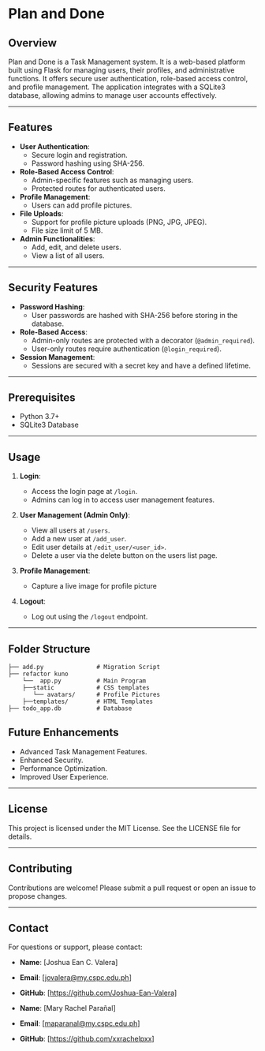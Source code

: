 # Plan and Done

## Overview
Plan and Done is a Task Management system. It is a web-based platform built using Flask for managing users, their profiles, and administrative functions. It offers secure user authentication, role-based access control, and profile management. The application integrates with a SQLite3 database, allowing admins to manage user accounts effectively.

---

## Features

- **User Authentication**:
  - Secure login and registration.
  - Password hashing using SHA-256.
- **Role-Based Access Control**:
  - Admin-specific features such as managing users.
  - Protected routes for authenticated users.
- **Profile Management**:
  - Users can add profile pictures.
- **File Uploads**:
  - Support for profile picture uploads (PNG, JPG, JPEG).
  - File size limit of 5 MB.
- **Admin Functionalities**:
  - Add, edit, and delete users.
  - View a list of all users.

---

## Security Features

- **Password Hashing**:
  - User passwords are hashed with SHA-256 before storing in the database.
- **Role-Based Access**:
  - Admin-only routes are protected with a decorator (`@admin_required`).
  - User-only routes require authentication (`@login_required`).
- **Session Management**:
  - Sessions are secured with a secret key and have a defined lifetime.

---

## Prerequisites

- Python 3.7+
- SQLite3 Database

---

## Usage

1. **Login**:
   - Access the login page at `/login`.
   - Admins can log in to access user management features.

2. **User Management (Admin Only)**:
   - View all users at `/users`.
   - Add a new user at `/add_user`.
   - Edit user details at `/edit_user/<user_id>`.
   - Delete a user via the delete button on the users list page.

3. **Profile Management**:
   - Capture a live image for profile picture

4. **Logout**:
   - Log out using the `/logout` endpoint.

---

## Folder Structure

```
├── add.py               # Migration Script
├── refactor kuno    
    └──  app.py          # Main Program
    ├──static            # CSS templates
       └── avatars/      # Profile Pictures
    ├──templates/        # HTML Templates
├── todo_app.db          # Database
```

## Future Enhancements

- Advanced Task Management Features.
- Enhanced Security.
- Performance Optimization.
- Improved User Experience.

---

## License

This project is licensed under the MIT License. See the LICENSE file for details.

---

## Contributing

Contributions are welcome! Please submit a pull request or open an issue to propose changes.

---

## Contact

For questions or support, please contact:

- **Name**: [Joshua Ean C. Valera]
- **Email**: [jovalera@my.cspc.edu.ph]
- **GitHub**: [https://github.com/Joshua-Ean-Valera]

- **Name**: [Mary Rachel Parañal]
- **Email**: [maparanal@my.cspc.edu.ph]
- **GitHub**: [https://github.com/xxrachelpxx]
